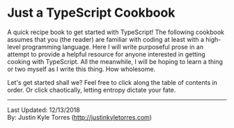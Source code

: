 # Just a TypeScript Cookbook
A quick recipe book to get started with TypeScript! The following cookbook assumes that you (the reader) are familiar with coding at least with a high-level programming language. Here I will write purposeful prose in an attempt to provide a helpful resource for anyone interested in getting cooking with TypeScript.  All the meanwhile, I will be hoping to learn a thing or two myself as I write this thing. How wholesome.

Let's get started shall we? Feel free to click along the table of contents in order. Or click chaotically, letting entropy dictate your fate.


***
Last Updated: 12/13/2018  
By: Justin Kyle Torres (http://justinkyletorres.com)